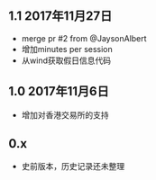 1.1 2017年11月27日
---
* merge pr #2 from @JaysonAlbert
* 增加minutes per session 
* 从wind获取假日信息代码 

1.0 2017年11月6日
---
* 增加对香港交易所的支持

0.x 
---
* 史前版本，历史记录还未整理
